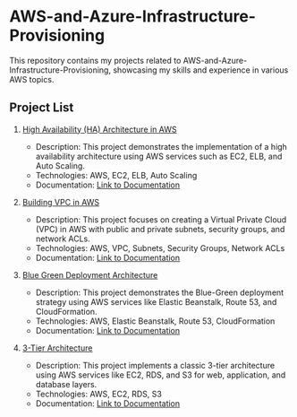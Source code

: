 
# AWS-and-Azure-Infrastructure-Provisioning

This repository contains my projects related to AWS-and-Azure-Infrastructure-Provisioning, showcasing my skills and experience in various AWS topics.

## Project List

1. [High Availability (HA) Architecture in AWS](./HA-Architecture-in-AWS)
   - Description: This project demonstrates the implementation of a high availability architecture using AWS services such as EC2, ELB, and Auto Scaling.
   - Technologies: AWS, EC2, ELB, Auto Scaling
   - Documentation: [Link to Documentation](./HA-Architecture-in-AWS/README.md)

2. [Building VPC in AWS](./VPC-Building-in-AWS)
   - Description: This project focuses on creating a Virtual Private Cloud (VPC) in AWS with public and private subnets, security groups, and network ACLs.
   - Technologies: AWS, VPC, Subnets, Security Groups, Network ACLs
   - Documentation: [Link to Documentation](./VPC-Building-in-AWS/README.md)

3. [Blue Green Deployment Architecture](./Blue-Green-Deployment-Architecture)
   - Description: This project demonstrates the Blue-Green deployment strategy using AWS services like Elastic Beanstalk, Route 53, and CloudFormation.
   - Technologies: AWS, Elastic Beanstalk, Route 53, CloudFormation
   - Documentation: [Link to Documentation](./Blue-Green-Deployment-Architecture/README.md)

4. [3-Tier Architecture](./3-Tier-Architecture)
   - Description: This project implements a classic 3-tier architecture using AWS services like EC2, RDS, and S3 for web, application, and database layers.
   - Technologies: AWS, EC2, RDS, S3
   - Documentation: [Link to Documentation](./3-Tier-Architecture/README.md)
